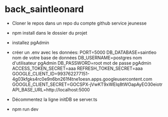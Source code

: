 # back_saintleonard

- Cloner le repos dans un repo du compte github service jeunesse

- npm install dans le dossier du projet

- installez pgAdmin

- créer un .env avec les données: 
    PORT=5000
    DB_DATABASE=saintleo        nom de votre base de données
    DB_USERNAME=postgres        nom d'utilisateur pgAdmin
    DB_PASSWORD=root            mot de passe pgAdmin
    ACCESS_TOKEN_SECRET=aaa
    REFRESH_TOKEN_SECRET=aaa
    GOOGLE_CLIENT_ID=993762277151-4g03kfgks4rc0e9n6bn261f4tne1oesn.apps.googleusercontent.com
    GOOGLE_CLIENT_SECRET=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
    API_BASE_URL=http://localhost:5000

- Décommentez la ligne initDB se server.ts 

- npm run dev